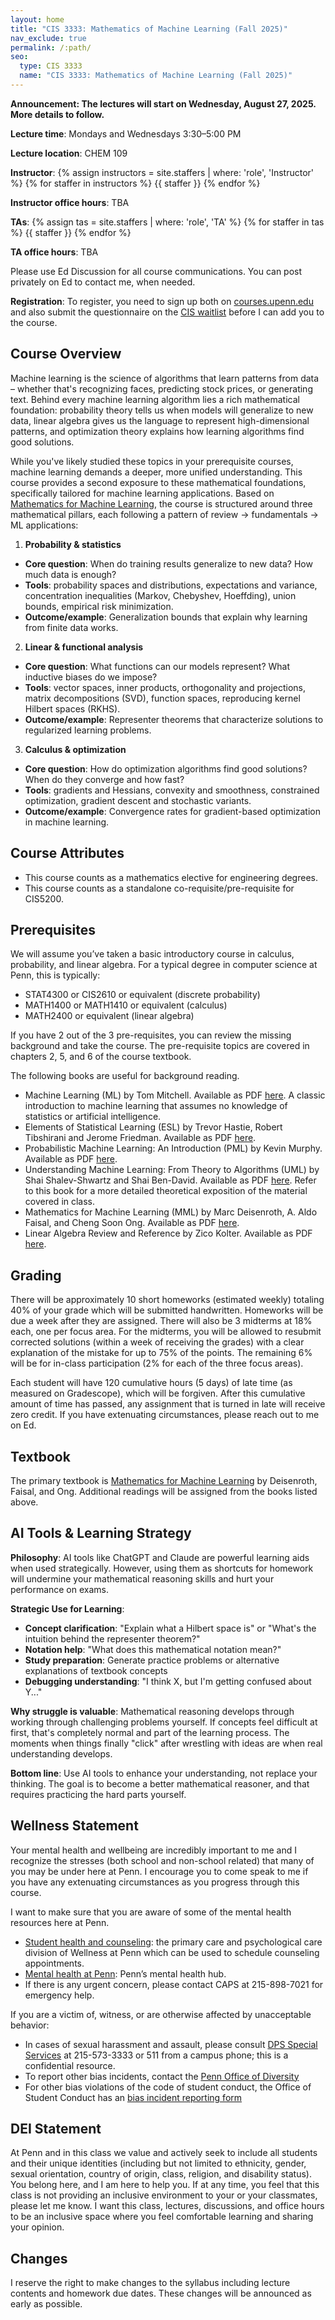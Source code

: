 ```yaml
---
layout: home
title: "CIS 3333: Mathematics of Machine Learning (Fall 2025)"
nav_exclude: true
permalink: /:path/
seo:
  type: CIS 3333
  name: "CIS 3333: Mathematics of Machine Learning (Fall 2025)"
---
```

**Announcement: The lectures will start on Wednesday, August 27, 2025. More details to follow.** 

**Lecture time**: Mondays and Wednesdays 3:30–5:00 PM

**Lecture location**: CHEM 109

**Instructor**: {% assign instructors = site.staffers | where: 'role', 'Instructor' %}
{% for staffer in instructors %}
{{ staffer }}
{% endfor %}

**Instructor office hours**: TBA

**TAs**: {% assign tas = site.staffers | where: 'role', 'TA' %}
{% for staffer in tas %}
{{ staffer }}
{% endfor %}

**TA office hours**: TBA

Please use Ed Discussion for all course communications. You can post privately on Ed to contact me, when needed.

**Registration**: To register, you need to sign up both on [courses.upenn.edu](https://courses.upenn.edu/) and also submit the questionnaire on the [CIS waitlist](https://advising.cis.upenn.edu/waitlist/) before I can add you to the course.

## Course Overview

Machine learning is the science of algorithms that learn patterns from data – whether that's recognizing faces, predicting stock prices, or generating text. Behind every machine learning algorithm lies a rich mathematical foundation: probability theory tells us when models will generalize to new data, linear algebra gives us the language to represent high-dimensional patterns, and optimization theory explains how learning algorithms find good solutions.

While you've likely studied these topics in your prerequisite courses, machine learning demands a deeper, more unified understanding. This course provides a second exposure to these mathematical foundations, specifically tailored for machine learning applications. Based on [Mathematics for Machine Learning](https://mml-book.github.io/), the course is structured around three mathematical pillars, each following a pattern of review → fundamentals → ML applications:

1. **Probability & statistics**
- **Core question**: When do training results generalize to new data? How much data is enough?
- **Tools**: probability spaces and distributions, expectations and variance, concentration inequalities (Markov, Chebyshev, Hoeffding), union bounds, empirical risk minimization.
- **Outcome/example**: Generalization bounds that explain why learning from finite data works.

2. **Linear & functional analysis**
- **Core question**: What functions can our models represent? What inductive biases do we impose?
- **Tools**: vector spaces, inner products, orthogonality and projections, matrix decompositions (SVD), function spaces, reproducing kernel Hilbert spaces (RKHS).
- **Outcome/example**: Representer theorems that characterize solutions to regularized learning problems.

3. **Calculus & optimization**
- **Core question**: How do optimization algorithms find good solutions? When do they converge and how fast?
- **Tools**: gradients and Hessians, convexity and smoothness, constrained optimization, gradient descent and stochastic variants.
- **Outcome/example**: Convergence rates for gradient-based optimization in machine learning.


## Course Attributes

- This course counts as a mathematics elective for engineering degrees.
- This course counts as a standalone co-requisite/pre-requisite for CIS5200.

## Prerequisites
We will assume you’ve taken a basic introductory course in calculus, probability, and linear algebra. For a typical degree in computer science at Penn, this is typically:

- STAT4300 or CIS2610 or equivalent (discrete probability)
- MATH1400 or MATH1410 or equivalent (calculus)
- MATH2400 or equivalent (linear algebra)

If you have 2 out of the 3 pre-requisites, you can review the missing background and take the course. The pre-requisite topics are covered in chapters 2, 5, and 6 of the course textbook.

The following books are useful for background reading.

- Machine Learning (ML) by Tom Mitchell. Available as PDF [here](http://www.cs.cmu.edu/~tom/mlbook.html). A classic introduction to machine learning that assumes no knowledge of statistics or artificial intelligence. 
- Elements of Statistical Learning (ESL) by Trevor Hastie, Robert Tibshirani and Jerome Friedman. Available as PDF [here](https://hastie.su.domains/Papers/ESLII.pdf).
- Probabilistic Machine Learning: An Introduction (PML) by Kevin Murphy. Available as PDF [here](https://probml.github.io/pml-book/book1.html).
- Understanding Machine Learning: From Theory to Algorithms (UML) by Shai Shalev-Shwartz and Shai Ben-David. Available as PDF [here](https://www.cs.huji.ac.il/~shais/UnderstandingMachineLearning/understanding-machine-learning-theory-algorithms.pdf). Refer to this book for a more detailed theoretical exposition of the material covered in class.
- Mathematics for Machine Learning (MML) by Marc Deisenroth, A. Aldo Faisal, and Cheng Soon Ong. Available as PDF [here](https://mml-book.github.io/book/mml-book.pdf).
- Linear Algebra Review and Reference by Zico Kolter. Available as PDF [here](http://www.cs.cmu.edu/~zkolter/course/15-884/linalg-review.pdf).


## Grading

There will be approximately 10 short homeworks (estimated weekly) totaling 40% of your grade which will be submitted handwritten. Homeworks will be due a week after they are assigned. There will also be 3 midterms at 18% each, one per focus area. For the midterms, you will be allowed to resubmit corrected solutions (within a week of receiving the grades) with a clear explanation of the mistake for up to 75% of the points. The remaining 6% will be for in-class participation (2% for each of the three focus areas).

Each student will have 120 cumulative hours (5 days) of late time (as measured on Gradescope), which will be forgiven. After this cumulative amount of time has passed, any assignment that is turned in late will receive zero credit. If you have extenuating circumstances, please reach out to me on Ed.


## Textbook

The primary textbook is [Mathematics for Machine Learning](https://mml-book.github.io/) by Deisenroth, Faisal, and Ong. Additional readings will be assigned from the books listed above.

## AI Tools & Learning Strategy

**Philosophy**: AI tools like ChatGPT and Claude are powerful learning aids when used strategically. However, using them as shortcuts for homework will undermine your mathematical reasoning skills and hurt your performance on exams.

**Strategic Use for Learning**:
- **Concept clarification**: "Explain what a Hilbert space is" or "What's the intuition behind the representer theorem?"
- **Notation help**: "What does this mathematical notation mean?"
- **Study preparation**: Generate practice problems or alternative explanations of textbook concepts
- **Debugging understanding**: "I think X, but I'm getting confused about Y..."

**Why struggle is valuable**: Mathematical reasoning develops through working through challenging problems yourself. If concepts feel difficult at first, that's completely normal and part of the learning process. The moments when things finally "click" after wrestling with ideas are when real understanding develops.

**Bottom line**: Use AI tools to enhance your understanding, not replace your thinking. The goal is to become a better mathematical reasoner, and that requires practicing the hard parts yourself.


## Wellness Statement

Your mental health and wellbeing are incredibly important to me and I recognize the stresses (both school and non-school related) that many of you may be under here at Penn. I encourage you to come speak to me if you have any extenuating circumstances as you progress through this course.

I want to make sure that you are aware of some of the mental health resources here at Penn.
- [Student health and counseling](https://wellness.upenn.edu/student-health-and-counseling): the primary care and psychological care division of Wellness at Penn which can be used to schedule counseling appointments.
- [Mental health at Penn](https://wellness.upenn.edu/): Penn’s mental health hub.
- If there is any urgent concern, please contact CAPS at 215-898-7021 for emergency help.

If you are a victim of, witness, or are otherwise affected by unacceptable behavior:
- In cases of sexual harassment and assault, please consult [DPS Special Services](https://www.publicsafety.upenn.edu/about/special-services/sensitive-crimes/) at 215-573-3333 or 511 from a campus phone; this is a confidential resource.
- To report other bias incidents, contact the [Penn Office of Diversity](https://diversity.upenn.edu/diversity-at-penn)
- For other bias violations of the code of student conduct, the Office of Student Conduct has an [bias incident reporting form](https://diversity.upenn.edu/diversity-at-penn/bias-motivated-incident-report)

## DEI Statement

At Penn and in this class we value and actively seek to include all students and their unique identities (including but not limited to ethnicity, gender, sexual orientation, country of origin, class, religion, and disability status). You belong here, and I am here to help you. If at any time, you feel that this class is not providing an inclusive environment to your or your classmates, please let me know. I want this class, lectures, discussions, and office hours to be an inclusive space where you feel comfortable learning and sharing your opinion.

## Changes

I reserve the right to make changes to the syllabus including lecture contents and homework due dates. These changes will be announced as early as possible.
